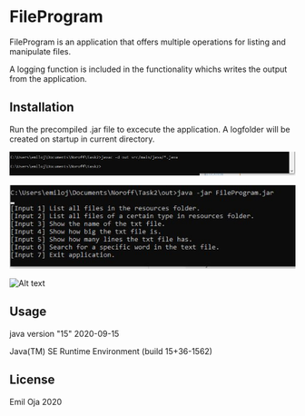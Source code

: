 # FileProgram

FileProgram is an application that offers multiple operations for listing and manipulate files.

A logging function is included in the functionality whichs writes the output from the application.

## Installation

Run the precompiled .jar file to excecute the application. A logfolder will be created on startup in current directory.


![Alt text](/screenshots/javac.JPG?raw=true)

![Alt text](/screenshots/java_-jar.JPG?raw=true?raw=true)

![Alt text](/screenshots/screenshots/java_-jar.JPG?raw=true)



## Usage

java version "15" 2020-09-15

Java(TM) SE Runtime Environment (build 15+36-1562)



## License
Emil Oja 2020
